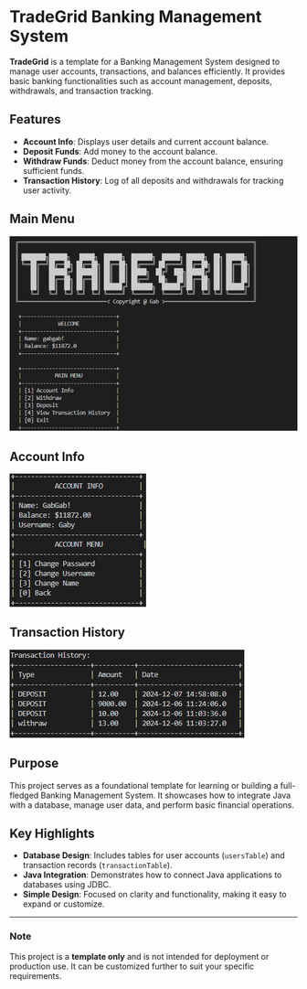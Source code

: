 # TradeGrid Banking Management System

**TradeGrid** is a template for a Banking Management System designed to manage user accounts, transactions, and balances efficiently. It provides basic banking functionalities such as account management, deposits, withdrawals, and transaction tracking.

## Features

- **Account Info**: Displays user details and current account balance.
- **Deposit Funds**: Add money to the account balance.
- **Withdraw Funds**: Deduct money from the account balance, ensuring sufficient funds.
- **Transaction History**: Log of all deposits and withdrawals for tracking user activity.

## Main Menu

![Main Menu](screenshots/main-menu.png)

## Account Info

![Account Info](screenshots/account-info.png)

## Transaction History

![Transaction History](screenshots/transaction-history.png)

## Purpose

This project serves as a foundational template for learning or building a full-fledged Banking Management System. It showcases how to integrate Java with a database, manage user data, and perform basic financial operations.

## Key Highlights

- **Database Design**: Includes tables for user accounts (`usersTable`) and transaction records (`transactionTable`).
- **Java Integration**: Demonstrates how to connect Java applications to databases using JDBC.
- **Simple Design**: Focused on clarity and functionality, making it easy to expand or customize.

---

### Note
This project is a **template only** and is not intended for deployment or production use. It can be customized further to suit your specific requirements.

